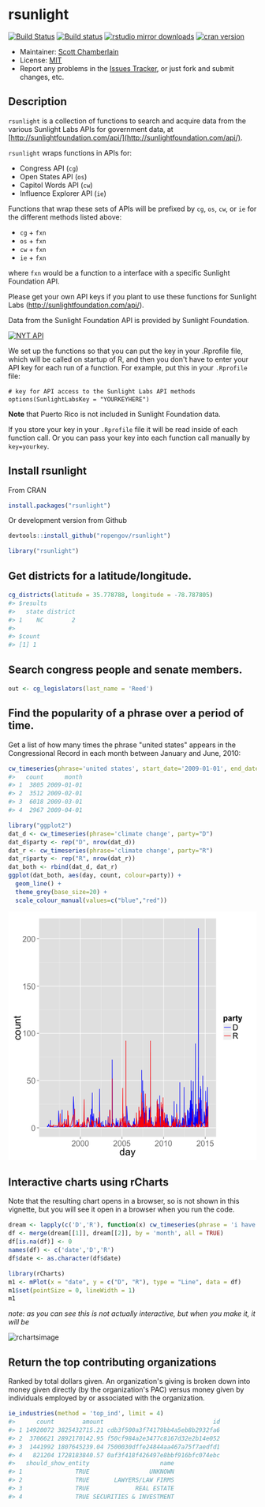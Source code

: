 rsunlight
======



[![Build Status](https://api.travis-ci.org/rOpenGov/rsunlight.png)](https://travis-ci.org/rOpenGov/rsunlight)
[![Build status](https://ci.appveyor.com/api/projects/status/ytc2qdo3u2t3ltm6/branch/master)](https://ci.appveyor.com/project/sckott/rsunlight)
[![rstudio mirror downloads](http://cranlogs.r-pkg.org/badges/rsunlight)](https://github.com/metacran/cranlogs.app)
[![cran version](http://www.r-pkg.org/badges/version/rsunlight)](http://cran.rstudio.com/web/packages/rsunlight)

+ Maintainer: [Scott Chamberlain](https://github.com/sckott/)
+ License: [MIT](http://opensource.org/licenses/MIT)
+ Report any problems in the [Issues Tracker](https://github.com/ropengov/rsunlight/issues), or just fork and submit changes, etc.

## Description

`rsunlight` is a collection of functions to search and acquire data from the various Sunlight Labs APIs for government data, at [http://sunlightfoundation.com/api/](http://sunlightfoundation.com/api/).

`rsunlight` wraps functions in APIs for:

* Congress API (`cg`)
* Open States API (`os`)
* Capitol Words API (`cw`)
* Influence Explorer API (`ie`)

Functions that wrap these sets of APIs will be prefixed by `cg`, `os`, `cw`, or `ie` for the different methods listed above:

* `cg` + `fxn`
* `os` + `fxn`
* `cw` + `fxn`
* `ie` + `fxn`

where `fxn` would be a function to a interface with a specific Sunlight Foundation API.

Please get your own API keys if you plant to use these functions for Sunlight Labs (http://sunlightfoundation.com/api/).

Data from the Sunlight Foundation API is provided by Sunlight Foundation.

<a href="http://sunlightfoundation.com/api/"><img src="http://www.altweeklies.com/imager/b/main/5866471/f291/SunlightFoundationLogo_500wide.gif" alt="NYT API" /></a>

We set up the functions so that you can put the key in your .Rprofile file, which will be called on startup of R, and then you don't have to enter your API key for each run of a function. For example, put this in your `.Rprofile` file:

```
# key for API access to the Sunlight Labs API methods
options(SunlightLabsKey = "YOURKEYHERE")
```

**Note** that Puerto Rico is not included in Sunlight Foundation data.

If you store your key in your `.Rprofile` file it will be read inside of each function call. Or you can pass your key into each function call manually by `key=yourkey`.

## Install rsunlight

From CRAN


```r
install.packages("rsunlight")
```

Or development version from Github


```r
devtools::install_github("ropengov/rsunlight")
```


```r
library("rsunlight")
```

## Get districts for a latitude/longitude.


```r
cg_districts(latitude = 35.778788, longitude = -78.787805)
#> $results
#>   state district
#> 1    NC        2
#> 
#> $count
#> [1] 1
```

## Search congress people and senate members.


```r
out <- cg_legislators(last_name = 'Reed')
```

## Find the popularity of a phrase over a period of time.

Get a list of how many times the phrase "united states" appears in the Congressional Record in each month between January and June, 2010:


```r
cw_timeseries(phrase='united states', start_date='2009-01-01', end_date='2009-04-30', granularity='month')
#>   count      month
#> 1  3805 2009-01-01
#> 2  3512 2009-02-01
#> 3  6018 2009-03-01
#> 4  2967 2009-04-01
```


```r
library("ggplot2")
dat_d <- cw_timeseries(phrase='climate change', party="D")
dat_d$party <- rep("D", nrow(dat_d))
dat_r <- cw_timeseries(phrase='climate change', party="R")
dat_r$party <- rep("R", nrow(dat_r))
dat_both <- rbind(dat_d, dat_r)
ggplot(dat_both, aes(day, count, colour=party)) +
  geom_line() +
  theme_grey(base_size=20) +
  scale_colour_manual(values=c("blue","red"))
```

![plot of chunk unnamed-chunk-8](inst/img/unnamed-chunk-8-1.png) 

## Interactive charts using rCharts

Note that the resulting chart opens in a browser, so is not shown in this vignette, but you will see it open in a browser when you run the code.


```r
dream <- lapply(c('D','R'), function(x) cw_timeseries(phrase = 'i have a dream', party = x, start_date = '1996-01-01', end_date = '2013-01-01', granularity = 'month'))
df <- merge(dream[[1]], dream[[2]], by = 'month', all = TRUE)
df[is.na(df)] <- 0
names(df) <- c('date','D','R')
df$date <- as.character(df$date)
```


```r
library(rCharts)
m1 <- mPlot(x = "date", y = c("D", "R"), type = "Line", data = df)
m1$set(pointSize = 0, lineWidth = 1)
m1
```

_note: as you can see this is not actually interactive, but when you make it, it will be_

![rchartsimage](inst/img/rcharts_plot.png)

## Return the top contributing organizations

Ranked by total dollars given. An organization's giving is broken down into money given directly (by the organization's PAC) versus money given by individuals employed by or associated with the organization.


```r
ie_industries(method = 'top_ind', limit = 4)
#>      count        amount                               id
#> 1 14920072 3825432715.21 cdb3f500a3f74179bb4a5eb8b2932fa6
#> 2  3706621 2892170142.95 f50cf984a2e3477c8167d32e2b14e052
#> 3  1441992 1807645239.04 7500030dffe24844aa467a75f7aedfd1
#> 4   821204 1728183840.57 0af3f418f426497e8bbf916bfc074ebc
#>   should_show_entity                    name
#> 1               TRUE                 UNKNOWN
#> 2               TRUE       LAWYERS/LAW FIRMS
#> 3               TRUE             REAL ESTATE
#> 4               TRUE SECURITIES & INVESTMENT
```
